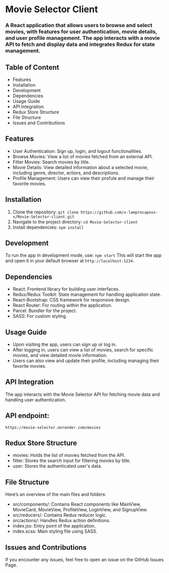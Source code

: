 # **Movie Selector Client**
### A React application that allows users to browse and select movies, with features for user authentication, movie details, and user profile management. The app interacts with a movie API to fetch and display data and integrates Redux for state management.

## **Table of Content**
- Features
- Installation
- Development
- Dependencies
- Usage Guide
- API Integration
- Redux Store Structure
- File Structure
- Issues and Contributions

## **Features**
- User Authentication: Sign up, login, and logout functionalities.
- Browse Movies: View a list of movies fetched from an external API.
- Filter Movies: Search movies by title.
- Movie Details: View detailed information about a selected movie, including genre, director, actiors, and descriptions.
- Profile Management: Users can view their profule and manage their favorite movies.

## **Installation**
1. Clone the repository:
`git clone https://github.com/x-lamprocapnos-x/Movie-Selector-client.git`
2. Navigate to the project directory:
`cd Movie-Selector-client`
3. Install dependencies:
`npm install`

## **Development**
To run the app in development mode, use:
`npm start`
This will start the app and open it in your default browser at `http://localhost:1234.`

## **Dependencies**
- React: Frontend library for building user interfaces.
- Redux/Redux Toolkit: State management for handling application state.
- React-Bootstrap: CSS framework for responsive design.
- React Router: For routing within the application.
- Parcel: Bundler for the project.
- SASS: For custom styling.

## **Usage Guide**
- Upon visiting the app, users can sign up or log in.
- After logging in, users can view a list of movies, search for specific movies, and view detailed movie information.
- Users can also view and update their profile, including managing their favorite movies.

## **API Integration**
The app interacts with the Movie Selector API for fetching movie data and handling user authentication.

## **API endpoint:**
`https://movie-selector.onrender.com/movies`

## **Redux Store Structure**
- movies: Holds the list of movies fetched from the API.
- filter: Stores the search input for filtering movies by title.
- user: Stores the authenticated user's data.

## **File Structure**
Here’s an overview of the main files and folders:

- src/components/: Contains React components like MainView, MovieCard, MovieView, ProfileView, LoginView, and SignupView.
- src/reducers/: Contains Redux reducer logic.
- src/actions/: Handles Redux action definitions.
- index.jsx: Entry point of the application.
- index.scss: Main styling file using SASS.

## **Issues and Contributions**
If you encounter any issues, feel free to open an issue on the GitHub Issues Page.
